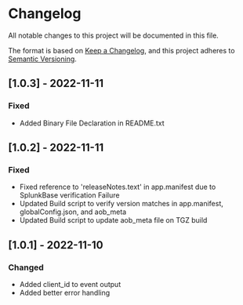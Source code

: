 # Changelog

All notable changes to this project will be documented in this file.

The format is based on [Keep a Changelog](https://keepachangelog.com/en/1.0.0/),
and this project adheres to [Semantic Versioning](https://semver.org/spec/v2.0.0.html).

## [1.0.3] - 2022-11-11
### Fixed
- Added Binary File Declaration in README.txt 

## [1.0.2] - 2022-11-11
### Fixed
- Fixed reference to 'releaseNotes.text' in app.manifest due to SplunkBase verification Failure 
- Updated Build script to verify version matches in app.manifest, globalConfig.json, and aob_meta
- Updated Build script to update aob_meta file on TGZ build

## [1.0.1] - 2022-11-10
### Changed
- Added client_id to event output
- Added better error handling

